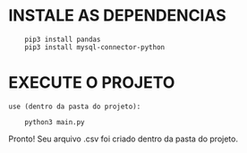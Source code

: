 # INSTALE AS DEPENDENCIAS
```  
    pip3 install pandas
    pip3 install mysql-connector-python
```

# EXECUTE O PROJETO
    use (dentro da pasta do projeto):
```
    python3 main.py
```

Pronto! Seu arquivo .csv foi criado dentro da pasta do projeto.